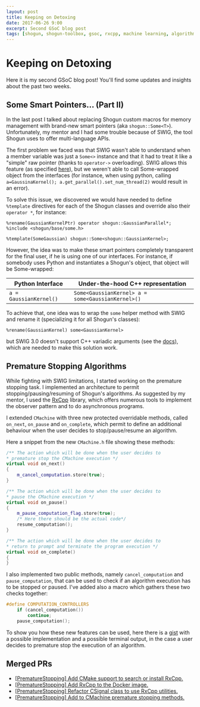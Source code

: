 ```yaml
---
layout: post
title: Keeping on Detoxing
date: 2017-06-26 9:00
excerpt: Second GSoC blog post
tags: [shogun, shogun-toolbox, gsoc, rxcpp, machine learning, algorithms]
---
```


# Keeping on Detoxing

Here it is my second GSoC blog post! You'll find some updates and insights about
the past two weeks.

## Some Smart Pointers... (Part II)

In the last post I talked about replacing Shogun custom macros for memory
management with brand-new smart pointers (aka `shogun::Some<T>`). Unfortunately,
my mentor and I had some trouble because of SWIG, the tool Shogun uses
to offer multi-language APIs.

The first problem we faced was that SWIG wasn't able to understand when a member
variable was just a `Some<>` instance and that it had to treat it like a
"simple" raw pointer (thanks to `operator->` overloading). SWIG allows this feature
(as specified [here](http://www.swig.org/Doc1.3/SWIGPlus.html#SWIGPlus_nn34)),
but we weren't able to call Some-wrapped object from the interfaces
(for instance, when using python, calling `a=GaussinaKernel(); a.get_parallel().set_num_thread(2)`
would result in an error).

To solve this issue, we discovered we would have needed to define `%template` directives for
each of the Shogun classes and override also their `operator *`, for instance:
```
%rename(GaussianKernelPtr) operator shogun::GaussianParallel*;
%include <shogun/base/some.h>

%template(SomeGaussian) shogun::Some<shogun::GaussianKernel>;
```

However, the idea was to make these smart pointers completely transparent for the
final user, if he is using one of our interfaces. For instance, if somebody uses Python
and instantiates a Shogun's object, that object will be Some-wrapped:

| Python Interface | Under-the-hood C++ representation |
|------|------|
| ```a = GaussianKernel() ``` | ```Some<GaussianKernel> a = some<GaussianKernel>() ``` |


To achieve that, one idea was to wrap the `some` helper method with SWIG and rename it
(specializing it for all Shogun's classes):
```
%rename(GaussianKernel) some<GaussianKernel>
```
but SWIG 3.0 doesn't support C++ variadic arguments
(see the [docs](http://www.swig.org/Doc3.0/CPlusPlus11.html#CPlusPlus11_variadic_templates)),
which are needed to make this solution work.


## Premature Stopping Algorithms

While fighting with SWIG limitations, I started working on the premature stopping task.
I implemented an architecture to permit stopping/pausing/resuming of Shogun's algorithms.
As suggested by my mentor, I used the [RxCpp](https://github.com/Reactive-Extensions/RxCpp)
library, which offers numerous tools to implement the observer pattern and to
do asynchronous programs.

I extended `CMachine` with three new protected overridable methods, called `on_next`,
`on_pause` and `on_complete`, which permit to define an additional behaviour when
the user decides to stop/pause/resume an algorithm.

Here a snippet from the new `CMachine.h` file showing these methods:
```c++
/** The action which will be done when the user decides to
* premature stop the CMachine execution */
virtual void on_next()
{
	m_cancel_computation.store(true);
}

/** The action which will be done when the user decides to
* pause the CMachine execution */
virtual void on_pause()
{
	m_pause_computation_flag.store(true);
	/* Here there should be the actual code*/
	resume_computation();
}

/** The action which will be done when the user decides to
* return to prompt and terminate the program execution */
virtual void on_complete()
{
}
```
I also implemented two public methods, namely `cancel_computation` and `pause_computation`,
that can be used to check if an algorithm execution has to be stopped or paused.
I've added also a macro which gathers these two checks together:
```c++
#define COMPUTATION_CONTROLLERS                                                
	if (cancel_computation())                                                  
		continue;                                                              
	pause_computation();
```

To show you how these new features can be used, here there is a [gist](https://gist.github.com/geektoni/1afd2daf69a813de64252a296997a8ea)
with a possible implementation and a possible terminal output, in the case a user decides
to premature stop the execution of an algorithm.


## Merged PRs

* [[PrematureStopping] Add CMake support to search or install RxCpp.](https://github.com/shogun-toolbox/shogun/pull/3845)
* [[PrematureStopping] Add RxCpp to the Docker image.](https://github.com/shogun-toolbox/shogun/pull/3855)
* [[PrematureStopping] Refactor CSignal class to use RxCpp utilities.](https://github.com/shogun-toolbox/shogun/pull/3848)
* [[PrematureStopping] Add to CMachine premature stopping methods.](https://github.com/shogun-toolbox/shogun/pull/3858)
